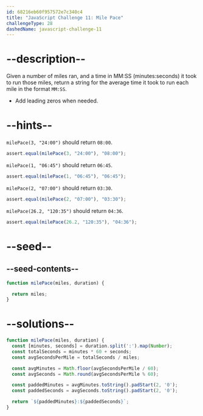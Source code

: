 ```yaml
---
id: 68216eb60f957572e7c340c4
title: "JavaScript Challenge 11: Mile Pace"
challengeType: 28
dashedName: javascript-challenge-11
---
```


# --description--

Given a number of miles ran, and a time in MM:SS (minutes:seconds) it took to run those miles, return a string for the average time it took to run each mile in the format `MM:SS`.

- Add leading zeros when needed.

# --hints--

`milePace(3, "24:00")` should return `08:00`.

```js
assert.equal(milePace(3, "24:00"), "08:00");
```

`milePace(1, "06:45")` should return `06:45`.

```js
assert.equal(milePace(1, "06:45"), "06:45");
```

`milePace(2, "07:00")` should return `03:30`.

```js
assert.equal(milePace(2, "07:00"), "03:30");
```

`milePace(26.2, "120:35")` should return `04:36`.

```js
assert.equal(milePace(26.2, "120:35"), "04:36");
```

# --seed--

## --seed-contents--

```js
function milePace(miles, duration) {

  return miles;
}
```

# --solutions--

```js
function milePace(miles, duration) {
  const [minutes, seconds] = duration.split(':').map(Number);
  const totalSeconds = minutes * 60 + seconds;
  const avgSecondsPerMile = totalSeconds / miles;

  const avgMinutes = Math.floor(avgSecondsPerMile / 60);
  const avgSeconds = Math.round(avgSecondsPerMile % 60);

  const paddedMinutes = avgMinutes.toString().padStart(2, '0');
  const paddedSeconds = avgSeconds.toString().padStart(2, '0');

  return `${paddedMinutes}:${paddedSeconds}`;
}
```
